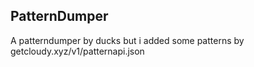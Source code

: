 ## PatternDumper
A patterndumper by ducks but i added some patterns by getcloudy.xyz/v1/patternapi.json
